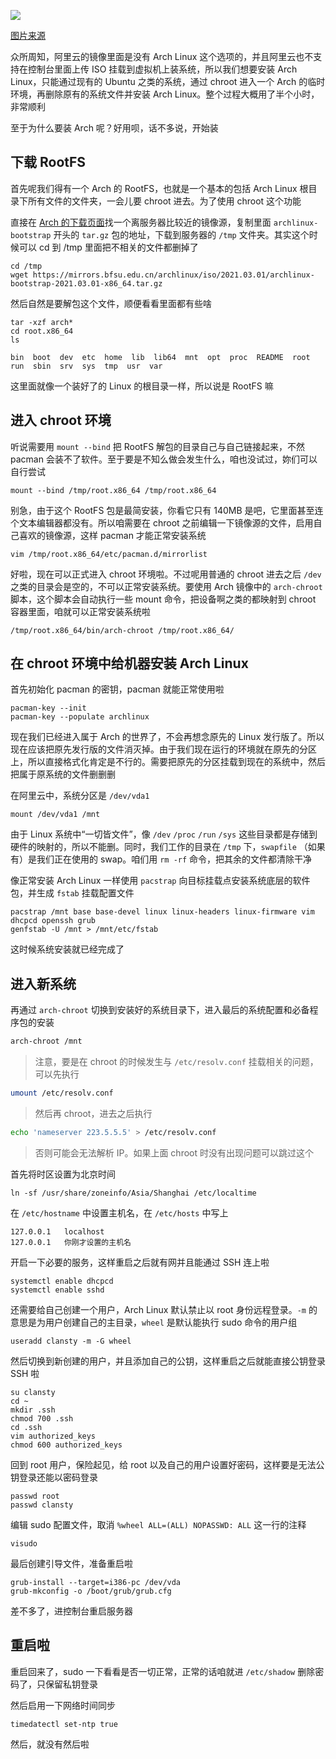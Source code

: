 ![](https://cdn.lwqwq.com/pic/IMG_0111.PNG#vwid=1205&vhei=1205)

[图片来源](https://b23.tv/iq3jy5)

众所周知，阿里云的镜像里面是没有 Arch Linux 这个选项的，并且阿里云也不支持在控制台里面上传 ISO 挂载到虚拟机上装系统，所以我们想要安装 Arch Linux，只能通过现有的 Ubuntu 之类的系统，通过 chroot 进入一个 Arch 的临时环境，再删除原有的系统文件并安装 Arch Linux。整个过程大概用了半个小时，非常顺利

至于为什么要装 Arch 呢？好用呗，话不多说，开始装

## 下载 RootFS

首先呢我们得有一个 Arch 的 RootFS，也就是一个基本的包括 Arch Linux 根目录下所有文件的文件夹，一会儿要 chroot 进去。为了使用 chroot 这个功能

直接在 [Arch 的下载页面](https://archlinux.org/download/)找一个离服务器比较近的镜像源，复制里面 `archlinux-bootstrap` 开头的 `tar.gz` 包的地址，下载到服务器的 `/tmp` 文件夹。其实这个时候可以 cd 到 /tmp 里面把不相关的文件都删掉了

```shell
cd /tmp
wget https://mirrors.bfsu.edu.cn/archlinux/iso/2021.03.01/archlinux-bootstrap-2021.03.01-x86_64.tar.gz
```

然后自然是要解包这个文件，顺便看看里面都有些啥

```shell
tar -xzf arch*
cd root.x86_64
ls
```

```
bin  boot  dev  etc  home  lib  lib64  mnt  opt  proc  README  root  run  sbin  srv  sys  tmp  usr  var
```

这里面就像一个装好了的 Linux 的根目录一样，所以说是 RootFS 嘛

## 进入 chroot 环境

听说需要用 `mount --bind` 把 RootFS 解包的目录自己与自己链接起来，不然 pacman 会装不了软件。至于要是不知么做会发生什么，咱也没试过，妳们可以自行尝试

```shell
mount --bind /tmp/root.x86_64 /tmp/root.x86_64
```

别急，由于这个 RootFS 包是最简安装，你看它只有 140MB 是吧，它里面甚至连个文本编辑器都没有。所以咱需要在 chroot 之前编辑一下镜像源的文件，启用自己喜欢的镜像源，这样 pacman 才能正常安装系统

```shell
vim /tmp/root.x86_64/etc/pacman.d/mirrorlist
```

好啦，现在可以正式进入 chroot 环境啦。不过呢用普通的 chroot 进去之后 `/dev` 之类的目录会是空的，不可以正常安装系统。要使用 Arch 镜像中的 `arch-chroot` 脚本，这个脚本会自动执行一些 mount 命令，把设备啊之类的都映射到 chroot 容器里面，咱就可以正常安装系统啦

```shell
/tmp/root.x86_64/bin/arch-chroot /tmp/root.x86_64/
```

## 在 chroot 环境中给机器安装 Arch Linux

首先初始化 pacman 的密钥，pacman 就能正常使用啦

```shell
pacman-key --init
pacman-key --populate archlinux
```

现在我们已经进入属于 Arch 的世界了，不会再想念原先的 Linux 发行版了。所以现在应该把原先发行版的文件消灭掉。由于我们现在运行的环境就在原先的分区上，所以直接格式化肯定是不行的。需要把原先的分区挂载到现在的系统中，然后把属于原系统的文件删删删

在阿里云中，系统分区是 `/dev/vda1`

```shell
mount /dev/vda1 /mnt
```

由于 Linux 系统中“一切皆文件”，像 `/dev` `/proc` `/run` `/sys` 这些目录都是存储到硬件的映射的，所以不能删。同时，我们工作的目录在 `/tmp` 下，`swapfile` （如果有）是我们正在使用的 swap。咱们用 `rm -rf` 命令，把其余的文件都清除干净

像正常安装 Arch Linux 一样使用 `pacstrap` 向目标挂载点安装系统底层的软件包，并生成 `fstab` 挂载配置文件

```shell
pacstrap /mnt base base-devel linux linux-headers linux-firmware vim dhcpcd openssh grub
genfstab -U /mnt > /mnt/etc/fstab
```

这时候系统安装就已经完成了

## 进入新系统

再通过 `arch-chroot` 切换到安装好的系统目录下，进入最后的系统配置和必备程序包的安装

```bash
arch-chroot /mnt
```

> 注意，要是在 chroot 的时候发生与 `/etc/resolv.conf` 挂载相关的问题，可以先执行

```bash
umount /etc/resolv.conf
```

> 然后再 chroot，进去之后执行

```bash
echo 'nameserver 223.5.5.5' > /etc/resolv.conf
```

> 否则可能会无法解析 IP。如果上面 chroot 时没有出现问题可以跳过这个

首先将时区设置为北京时间

```shell
ln -sf /usr/share/zoneinfo/Asia/Shanghai /etc/localtime
```

在 `/etc/hostname` 中设置主机名，在 `/etc/hosts` 中写上

```
127.0.0.1	localhost
127.0.0.1	你刚才设置的主机名
```

开启一下必要的服务，这样重启之后就有网并且能通过 SSH 连上啦

```shell
systemctl enable dhcpcd
systemctl enable sshd
```

还需要给自己创建一个用户，Arch Linux 默认禁止以 root 身份远程登录。`-m` 的意思是为用户创建自己的主目录，`wheel` 是默认能执行 sudo 命令的用户组

```shell
useradd clansty -m -G wheel
```

然后切换到新创建的用户，并且添加自己的公钥，这样重启之后就能直接公钥登录 SSH 啦

```shell
su clansty
cd ~
mkdir .ssh
chmod 700 .ssh
cd .ssh
vim authorized_keys
chmod 600 authorized_keys
```

回到 root 用户，保险起见，给 root 以及自己的用户设置好密码，这样要是无法公钥登录还能以密码登录

```shell
passwd root
passwd clansty
```

编辑 sudo 配置文件，取消 `%wheel ALL=(ALL) NOPASSWD: ALL` 这一行的注释

```shell
visudo
```

最后创建引导文件，准备重启啦

```shell
grub-install --target=i386-pc /dev/vda
grub-mkconfig -o /boot/grub/grub.cfg
```

差不多了，进控制台重启服务器

## 重启啦

重启回来了，sudo 一下看看是否一切正常，正常的话咱就进 `/etc/shadow` 删除密码了，只保留私钥登录

然后启用一下网络时间同步

```shell
timedatectl set-ntp true
```

然后，就没有然后啦

